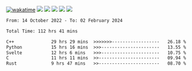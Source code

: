 [![wakatime](https://wakatime.com/badge/user/368879df-dc38-4b1a-86c4-8a2054a0e074.svg)](https://wakatime.com/@368879df-dc38-4b1a-86c4-8a2054a0e074)
<img src="https://img.shields.io/badge/Windows-0078D6?style=flat&logo=Windows&logoColor=white">
<img src="https://img.shields.io/badge/IntelliJ_IDEA-000000.svg?style=flat&logo=IntelliJ-IDEA&logoColor=white">
<img src="https://img.shields.io/badge/CLion-000000.svg?style=flat&logo=CLion&logoColor=white">
<img src="https://img.shields.io/badge/Visual_Studio_Code-007ACC?style=flat&logo=Visual-Studio-Code&logoColor=white">
<img src="https://img.shields.io/badge/Discord-5865F2?label=kano42&style=flat&logo=discord&logoColor=white">
<br>


<!--START_SECTION:waka-->

```txt
From: 14 October 2022 - To: 02 February 2024

Total Time: 112 hrs 41 mins

C++              29 hrs 29 mins  >>>>>>>------------------   26.18 %
Python           15 hrs 16 mins  >>>----------------------   13.55 %
Svelte           12 hrs 6 mins   >>>----------------------   10.75 %
C                11 hrs 11 mins  >>-----------------------   09.94 %
Rust             9 hrs 47 mins   >>-----------------------   08.70 %
```

<!--END_SECTION:waka-->
